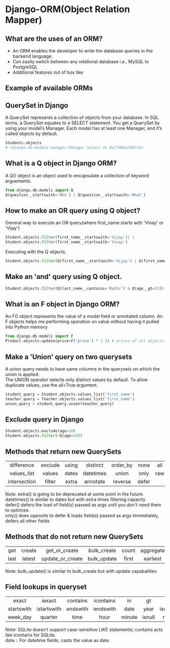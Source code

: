 # Django-ORM(Object Relation Mapper)

## What are the uses of an ORM?
- An ORM enables the developer to write the database queries in the backend language. 
- Can easily switch between any relational database i.e., MySQL to PostgreSQL
- Additional features out of box like

## Example of available ORMs

## QuerySet in Django
A QuerySet represents a collection of objects from your database. In SQL terms, a QuerySet equates to a SELECT statement. You get a QuerySet by using your model’s Manager. Each model has at least one Manager, and it’s called objects by default. 
```python
Students.objects
# <django.db.models.manager.Manager object at 0x7f4bda75b7c0>
```

## What is a Q object in Django ORM?
A Q() object is an object used to encapsulate a collection of keyword arguements. 
```python
from django.db.models import Q
Q(question__startswith='Who') | Q(question__startswith='What')
```

## How to make an OR query using Q object?
General way to execute an OR query(where first_name starts with 'Vinay' or 'Vijay')
```python
Student.objects.filter(first_name__startswith='Vijay')| \
Student.objects.filter(first_name__startswith='Vinay')
```
Executing with the Q objects.
```python
Student.objects.filter(Q(first_name__startswith='Vijay') | Q(first_name__startswith='Vinay'))
```
## Make an 'and' query using Q object.
```python
Student.objects.filter(Q(last_name__contains='Rathi') & Q(age__gt=23))
```

## What is an F object in Django ORM?
An F() object represents the value of a model field or annotated column. An F objects helps me performing operation on value without having it pulled into Python memory
```python
from django.db.models import F
Product.objects.update(price=F('price') * 1.2) # prices of all objects shall be updated
```

## Make a 'Union' query on two querysets
A union query needs to have same columns in the querysets on which the union is applied. <br>
The UNION operator selects only distinct values by default. To allow duplicate values, use the all=True argument.
```python
student_query = Student.objects.values_list('first_name')
teacher_query = Teacher.objects.values_list('first_name')
union_query = student_query.union(teacher_query)
```

## Exclude query in Django
```python
Student.objects.exclude(age=20)
Student.objects.filter(~Q(age=20))
```

## Methods that return new QuerySets
|        |         |         |         |         |         |         |         |
| :-----:|:-------:|:-------:|:-------:|:-------:|:-------:|:-------:|:-------:|
| difference   | exclude | using | distinct  | order_by | none  | all | prefetch_related  |
| values_list  | values  | dates | datetimes | union    | only  | raw | select_related    |
| intersection | filter  | extra | annotate  | reverse  | defer |     | select_for_update |

Note: extra() is going to be deprecated at some point in the future. <br>
datetimes() is similar to dates but with extra times filtering capacity <br>
defer() defers the load of field(s) passed as args until you don't need them to optimize. <br>
only() does opposite to defer & loads field(s) passed as args immediately, defers all other fields


## Methods that do not return new QuerySets
|        |         |         |         |         |         |         |         |         |
| :-----:|:-------:|:-------:|:-------:|:-------:|:-------:|:-------:|:-------:|:-------:|
| get  | create  | get_or_create    | bulk_create | count | aggregate | in_bulk | update | explain  |
| last | latest  | update_or_create | bulk_update | first | earliest  | exists  | delete | iterator |

Note: bulk_update() is similar to bulk_create but with update capabalities

## Field lookups in queryset
|        |         |         |         |       |         |         |         |
| :-----:|:-------:|:-------:|:-------:|:-----:|:-------:|:-------:|:-------:|
| exact | iexact | contains | icontains | in | gt | gte | lt | lte | range |
| startswith | istartswith | endswith | iendswith | date | year | iso_year | month | day | week |
| week_day | quarter | time | hour | minute | isnull | regex | iregex |

Note: SQLite doesn’t support case-sensitive LIKE statements; contains acts like icontains for SQLite. <br>
date :: For datetime fields, casts the value as date.
